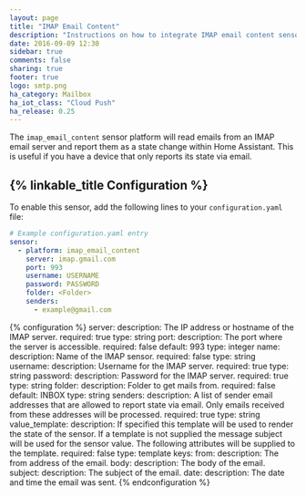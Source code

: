 ```yaml
---
layout: page
title: "IMAP Email Content"
description: "Instructions on how to integrate IMAP email content sensor into Home Assistant."
date: 2016-09-09 12:30
sidebar: true
comments: false
sharing: true
footer: true
logo: smtp.png
ha_category: Mailbox
ha_iot_class: "Cloud Push"
ha_release: 0.25
---
```



The `imap_email_content` sensor platform will read emails from an IMAP email server and report them as a state change within Home Assistant. This is useful if you have a device that only reports its state via email.

## {% linkable_title Configuration %}

To enable this sensor, add the following lines to your `configuration.yaml` file:

```yaml
# Example configuration.yaml entry
sensor:
  - platform: imap_email_content
    server: imap.gmail.com
    port: 993
    username: USERNAME
    password: PASSWORD
    folder: <Folder>
    senders:
      - example@gmail.com
```

{% configuration %}
server:
  description: The IP address or hostname of the IMAP server.
  required: true
  type: string
port:
  description: The port where the server is accessible.
  required: false
  default: 993
  type: integer
name:
  description: Name of the IMAP sensor.
  required: false
  type: string
username:
  description: Username for the IMAP server.
  required: true
  type: string
password:
  description: Password for the IMAP server.
  required: true
  type: string
folder:
  description: Folder to get mails from.
  required: false
  default: INBOX
  type: string
senders:
  description: A list of sender email addresses that are allowed to report state via email. Only emails received from these addresses will be processed.
  required: true
  type: string
value_template:
  description: If specified this template will be used to render the state of the sensor. If a template is not supplied the message subject will be used for the sensor value. The following attributes will be supplied to the template.
  required: false
  type: template
  keys:
    from:
      description: The from address of the email.
    body:
      description: The body of the email.
    subject:
      description: The subject of the email.
    date:
      description: The date and time the email was sent.
{% endconfiguration %}
